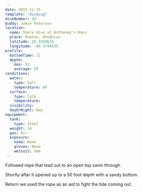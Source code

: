 ```yaml
---
date: 2015-11-25
template: "diveLog"
diveNumber: 29
buddy: Jamie Peterson
location:
  name: Shore dive at Anthoney's Keys
  place: Roatan, Honduras
  latitude: 16.3250618
  longitude: -86.5744535
profile:
  bottomTime: 21
  depth:
    max: 52
    average: 29
conditions:
  water:
    type: Salt
    temperature: 84
  surface:
    type: Calm
    temperature:
  visibility:
  dayOrNight: Day
equipment:
  tank:
    type: Steel
  weight: 14
  gas: Air
  exposure:
    hood: None
    gloves: None
    wetsuit: 3mm
---
```

Followed rope that lead out to an open top swim through.

Shortly after it opened up to a 50 foot depth with a sandy bottom.

Return we used the rope as an aid to fight the tide coming out.

